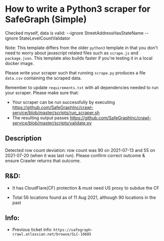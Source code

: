 # How to write a Python3 scraper for SafeGraph (Simple)


Checked myself, data is valid: --ignore StreetAddressHasStateName --ignore StateLevelCountValidator

Note: This template differs from the older `python3` template in that you don't need to worry about javascript related files such as `scrape.js` and `package.json`. This template also builds faster if you're testing it in a local docker image.

Please write your scraper such that running `scrape.py` produces a file `data.csv` containing the scraped data.

Remember to update `requirements.txt` with all dependencies needed to run your scraper. 
Please make sure that:
* Your scraper can be run successfully by executing https://github.com/SafeGraphInc/crawl-service/blob/master/scripts/run_scraper.sh 
* The resulting output passes https://github.com/SafeGraphInc/crawl-service/blob/master/scripts/validate.py


## Description

Detected row count deviation: row count was 90 on 2021-07-13 and 55 on 2021-07-20 (when it was last run). Please confirm correct outcome & ensure Crawler returns that outcome.

## R&D:

- It has CloudFlare(CF) protection & must need US proxy to subdue the CF 

- Total 56 locations found as of 11 Aug 2021, although 90 locations in the past 

## Info: 
- Previous ticket info: `https://safegraph-crawl.atlassian.net/browse/SLC-16685` 
